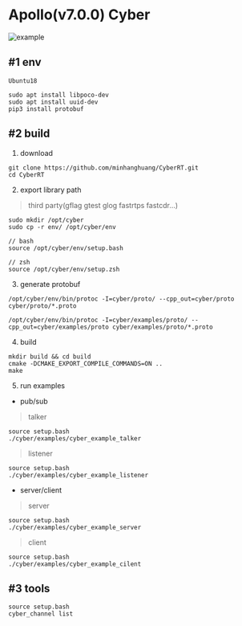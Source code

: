 # Apollo(v7.0.0) Cyber 

![example](docs/example.png)

## #1 env

```shell
Ubuntu18
```

```shell
sudo apt install libpoco-dev
sudo apt install uuid-dev
pip3 install protobuf
```


## #2 build

1. download

```shell
git clone https://github.com/minhanghuang/CyberRT.git
cd CyberRT
```

2. export library path

> third party(gflag gtest glog fastrtps fastcdr...)

```shell
sudo mkdir /opt/cyber
sudo cp -r env/ /opt/cyber/env
```

```shell
// bash 
source /opt/cyber/env/setup.bash

// zsh 
source /opt/cyber/env/setup.zsh
```

3. generate protobuf

```shell
/opt/cyber/env/bin/protoc -I=cyber/proto/ --cpp_out=cyber/proto cyber/proto/*.proto

/opt/cyber/env/bin/protoc -I=cyber/examples/proto/ --cpp_out=cyber/examples/proto cyber/examples/proto/*.proto
```

4. build

```shell
mkdir build && cd build
cmake -DCMAKE_EXPORT_COMPILE_COMMANDS=ON ..
make 
```

5. run examples

- pub/sub

> talker 

```shell
source setup.bash
./cyber/examples/cyber_example_talker
```
> listener

```shell
source setup.bash
./cyber/examples/cyber_example_listener
```

- server/client

> server 

```shell
source setup.bash
./cyber/examples/cyber_example_server
```

> client 

```shell
source setup.bash
./cyber/examples/cyber_example_cilent
```

## #3 tools

```
source setup.bash
cyber_channel list
```

